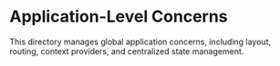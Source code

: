 # Application-Level Concerns

This directory manages global application concerns, including layout, routing, context providers, and centralized state management.
